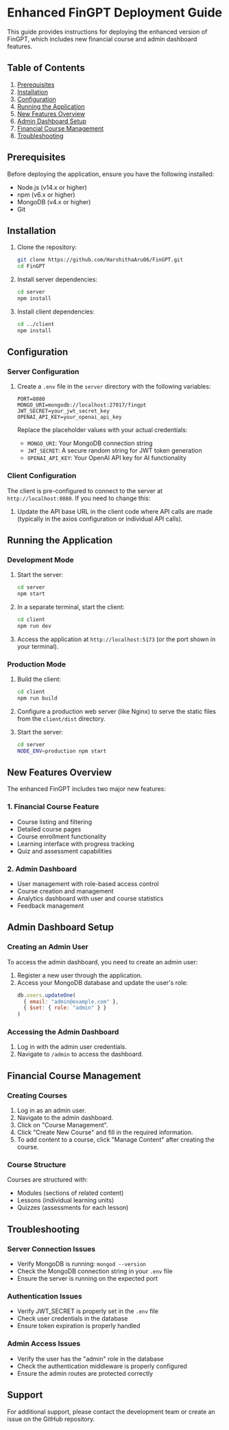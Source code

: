 # Enhanced FinGPT Deployment Guide

This guide provides instructions for deploying the enhanced version of FinGPT, which includes new financial course and admin dashboard features.

## Table of Contents
1. [Prerequisites](#prerequisites)
2. [Installation](#installation)
3. [Configuration](#configuration)
4. [Running the Application](#running-the-application)
5. [New Features Overview](#new-features-overview)
6. [Admin Dashboard Setup](#admin-dashboard-setup)
7. [Financial Course Management](#financial-course-management)
8. [Troubleshooting](#troubleshooting)

## Prerequisites

Before deploying the application, ensure you have the following installed:

- Node.js (v14.x or higher)
- npm (v6.x or higher)
- MongoDB (v4.x or higher)
- Git

## Installation

1. Clone the repository:
   ```bash
   git clone https://github.com/HarshithaAru06/FinGPT.git
   cd FinGPT
   ```

2. Install server dependencies:
   ```bash
   cd server
   npm install
   ```

3. Install client dependencies:
   ```bash
   cd ../client
   npm install
   ```

## Configuration

### Server Configuration

1. Create a `.env` file in the `server` directory with the following variables:
   ```
   PORT=8080
   MONGO_URI=mongodb://localhost:27017/fingpt
   JWT_SECRET=your_jwt_secret_key
   OPENAI_API_KEY=your_openai_api_key
   ```

   Replace the placeholder values with your actual credentials:
   - `MONGO_URI`: Your MongoDB connection string
   - `JWT_SECRET`: A secure random string for JWT token generation
   - `OPENAI_API_KEY`: Your OpenAI API key for AI functionality

### Client Configuration

The client is pre-configured to connect to the server at `http://localhost:8080`. If you need to change this:

1. Update the API base URL in the client code where API calls are made (typically in the axios configuration or individual API calls).

## Running the Application

### Development Mode

1. Start the server:
   ```bash
   cd server
   npm start
   ```

2. In a separate terminal, start the client:
   ```bash
   cd client
   npm run dev
   ```

3. Access the application at `http://localhost:5173` (or the port shown in your terminal).

### Production Mode

1. Build the client:
   ```bash
   cd client
   npm run build
   ```

2. Configure a production web server (like Nginx) to serve the static files from the `client/dist` directory.

3. Start the server:
   ```bash
   cd server
   NODE_ENV=production npm start
   ```

## New Features Overview

The enhanced FinGPT includes two major new features:

### 1. Financial Course Feature

- Course listing and filtering
- Detailed course pages
- Course enrollment functionality
- Learning interface with progress tracking
- Quiz and assessment capabilities

### 2. Admin Dashboard

- User management with role-based access control
- Course creation and management
- Analytics dashboard with user and course statistics
- Feedback management

## Admin Dashboard Setup

### Creating an Admin User

To access the admin dashboard, you need to create an admin user:

1. Register a new user through the application.
2. Access your MongoDB database and update the user's role:
   ```javascript
   db.users.updateOne(
     { email: "admin@example.com" },
     { $set: { role: "admin" } }
   )
   ```

### Accessing the Admin Dashboard

1. Log in with the admin user credentials.
2. Navigate to `/admin` to access the dashboard.

## Financial Course Management

### Creating Courses

1. Log in as an admin user.
2. Navigate to the admin dashboard.
3. Click on "Course Management".
4. Click "Create New Course" and fill in the required information.
5. To add content to a course, click "Manage Content" after creating the course.

### Course Structure

Courses are structured with:
- Modules (sections of related content)
- Lessons (individual learning units)
- Quizzes (assessments for each lesson)

## Troubleshooting

### Server Connection Issues

- Verify MongoDB is running: `mongod --version`
- Check the MongoDB connection string in your `.env` file
- Ensure the server is running on the expected port

### Authentication Issues

- Verify JWT_SECRET is properly set in the `.env` file
- Check user credentials in the database
- Ensure token expiration is properly handled

### Admin Access Issues

- Verify the user has the "admin" role in the database
- Check the authentication middleware is properly configured
- Ensure the admin routes are protected correctly

## Support

For additional support, please contact the development team or create an issue on the GitHub repository.
